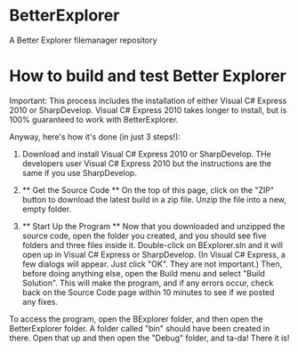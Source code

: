 BetterExplorer
==============

A Better Explorer filemanager repository


How to build and test Better Explorer
======================================
Important: This process includes the installation of either Visual C# Express 2010 or SharpDevelop. Visual C# Express 2010 takes longer to install, but is 100% guaranteed to work with BetterExplorer.

Anyway, here's how it's done (in just 3 steps!):

1. Download and install Visual C# Express 2010 or SharpDevelop.
THe developers user Visual C# Express 2010 but the instructions are the same if you use SharpDevelop.

2. ** Get the Source Code **
On the top of this page, click on the "ZIP" button to download the latest build in a zip file. Unzip the file into a new, empty folder.

3. ** Start Up the Program **
Now that you downloaded and unzipped the source code, open the folder you created, and you should see five folders and three files inside it. Double-click on BExplorer.sln and it will open up in Visual C# Express or SharpDevelop. (In Visual C# Express, a few dialogs will appear. Just click "OK". They are not important.) Then, before doing anything else, open the Build menu and select "Build Solution". This will make the program, and if any errors occur, check back on the Source Code page within 10 minutes to see if we posted any fixes.

To access the program, open the BExplorer folder, and then open the BetterExplorer folder. A folder called "bin" should have been created in there. Open that up and then open the "Debug" folder, and ta-da! There it is!